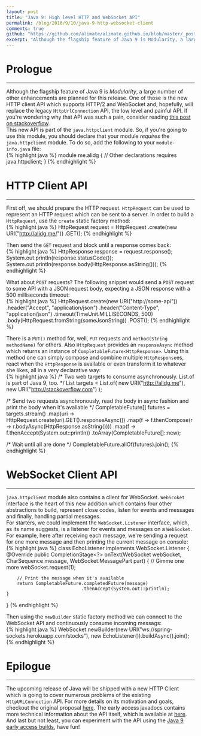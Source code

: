 ```yaml
---
layout: post
title: "Java 9: High level HTTP and WebSocket API"
permalink: /blog/2016/9/10/java-9-http-websocket-client
comments: true
github: "https://github.com/alimate/alimate.github.io/blob/master/_posts/2016-9-10-java-9-http-websocket-client.md"
excerpt: "Although the flagship feature of Java 9 is Modularity, a large number of other enhancements are planned for this release. One of those is the new HTTP client API ..."
---
```

# Prologue
---
Although the flagship feature of Java 9 is *Modularity*, a large number of other enhancements are planned for this release. One of those is the new HTTP client API which supports HTTP/2 and WebSocket and, hopefully, will replace the legacy `HttpUrlConnection` API, the low level and
painful API. If you're wondering why that API was such a pain, consider reading [this post on stackoverflow][1].<br>
This new API is part of the `java.httpclient` module. So, if you're going to use this module, you should declare that your module *requires* the `java.httpclient` module. To do so, add the following to your `module-info.java` file:<br>
{% highlight java %}
module me.alidg {
    // Other declarations
    requires java.httpclient;
}
{% endhighlight %}

# HTTP Client API
---

First off, we should prepare the HTTP request. `HttpRequest` can be used to represent an HTTP request which can be sent to a server. In order to build a `HttpRequest`, use the `create` static factory method:<br>
{% highlight java %}
HttpRequest request = HttpRequest
                           .create(new URI("http://alidg.me/"))
                           .GET();
{% endhighlight %}

Then send the `GET` request and block until a response comes back:<br>
{% highlight java %}
HttpResponse response = request.response();
System.out.println(response.statusCode());
System.out.println(response.body(HttpResponse.asString()));
{% endhighlight %}

What about `POST` requests? The following snippet would send a `POST` request to some API with a JSON request body, expecting a JSON response with a 500 milliseconds timeout:<br>
{% highlight java %}
HttpRequest.create(new URI("http://some-api"))
                .header("Accept", "application/json")
                .header("Content-Type", "application/json")
                .timeout(TimeUnit.MILLISECONDS, 500)
                .body(HttpRequest.fromString(someJsonString))
                .POST();
{% endhighlight %}

There is a `PUT()` method for, well, `PUT` requests and `method(String methodName)` for others. Also `HttpRequest` provides an `responseAsync` method which returns an instance of `CompletableFuture<HttpResponse>`. Using this
method one can simply compose and combine multiple `HttpResponse`es, react when the `HttpResponse` is available or
even transform it to whatever she likes, all in a very declarative way:<br>
{% highlight java %}
/*
  Two web targets to consume asynchronously. List.of is part of Java 9, too.
 */
List<URI> targets = List.of(
        new URI("http://alidg.me"),
        new URI("http://stackoverflow.com")
);

/*
  Send two requests asynchronously, read the body in async fashion
  and print the body when it's available
 */
CompletableFuture<?>[] futures = targets.stream()
        .map(uri -> HttpRequest.create(uri).GET().responseAsync())
        .map(f -> f.thenCompose(r -> r.bodyAsync(HttpResponse.asString())))
        .map(f -> f.thenAccept(System.out::println))
        .toArray(CompletableFuture<?>[]::new);

/*
  Wait until all are done
 */
CompletableFuture.allOf(futures).join();
{% endhighlight %}

# WebSocket Client API
---

`java.httpclient` module also contains a client for WebSocket. `WebScoket` interface is the heart of this new
addition which contains four other abstractions to build, represent close codes, listen for events and messages and finally, handling
partial messages.<br>
For starters, we could implement the `WebSocket.Listener` interface, which, as its name suggests, is a listener for events and messages on a `WebSocket`. For example, here after receiving each message, we're sending a request for one more message and then printing the current message on console:<br>
{% highlight java %}
class EchoListener implements WebSocket.Listener {
    @Override
    public CompletionStage<?> onText(WebSocket webSocket,
                                     CharSequence message,
                                     WebSocket.MessagePart part) {
        // Gimme one more
        webSocket.request(1);

        // Print the message when it's available
        return CompletableFuture.completedFuture(message)
                                .thenAccept(System.out::println);
    }
}
{% endhighlight %}

Then using the `newBuilder` static factory method we can connect to the WebSocket API and continuously consume incoming messags: <br>
{% highlight java %}
WebSocket.newBuilder(new URI("ws://spring-sockets.herokuapp.com/stocks"),
                     new EchoListener()).buildAsync().join();
{% endhighlight %}

# Epilogue
---
The upcoming release of Java will be shipped with a new HTTP Client which is going to cover numerous problems of the existing `HttpURLConnection` API. For more details on its motivation and goals, checkout the original proposal [here][2]. The early access
javadocs contains more technical information about the API itself, which is available at [here][3]. And last but not least, you can
experiment with the API using the [Java 9 early access builds][4], have fun!  

[1]: http://stackoverflow.com/a/2793153/1393484
[2]: http://openjdk.java.net/jeps/110
[3]: http://download.java.net/java/jdk9/docs/api/index.html
[4]: https://jdk9.java.net/download/
